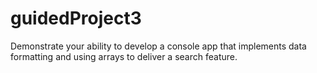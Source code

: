 # guidedProject3
Demonstrate your ability to develop a console app that implements data formatting and using arrays to deliver a search feature.
